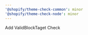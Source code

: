 ```yaml
---
'@shopify/theme-check-common': minor
'@shopify/theme-check-node': minor
---
```


Add ValidBlockTaget Check
